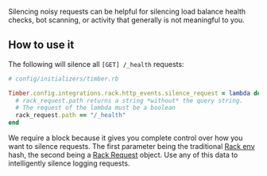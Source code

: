 Silencing noisy requests can be helpful for silencing load balance health checks, bot scanning, or activity that generally is not meaningful to you.


## How to use it

The following will silence all `[GET] /_health` requests:

```ruby
# config/initializers/timber.rb

Timber.config.integrations.rack.http_events.silence_request = lambda do |rack_env, rack_request|
  # rack_request.path returns a string *without* the query string.
  # The request of the lambda must be a boolean
  rack_request.path == "/_health"
end
```

We require a block because it gives you complete control over how you want to silence requests.
The first parameter being the traditional [Rack env](http://www.rubydoc.info/github/rack/rack/master/file/SPEC#The_Environment) hash, the second being a
[Rack Request](http://www.rubydoc.info/gems/rack/Rack/Request) object. Use any of this data to intelligently silence logging requests.
